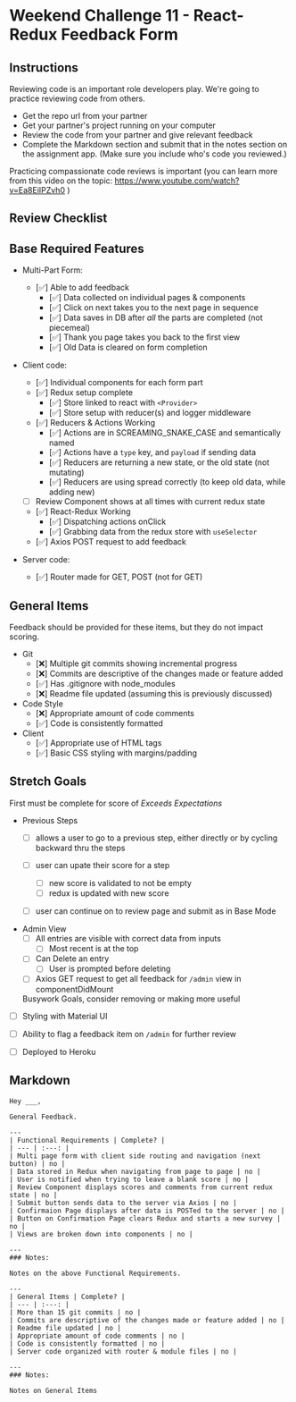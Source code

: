# Weekend Challenge 11 - React-Redux Feedback Form

## Instructions

Reviewing code is an important role developers play. We're going to practice reviewing code from others.

- Get the repo url from your partner
- Get your partner's project running on your computer
- Review the code from your partner and give relevant feedback
- Complete the Markdown section and submit that in the notes section on the assignment app. (Make sure you include who's code you reviewed.)

Practicing compassionate code reviews is important (you can learn more from this video on the topic: https://www.youtube.com/watch?v=Ea8EiIPZvh0 )

## Review Checklist

## Base Required Features 

- Multi-Part Form:  
  - [✅] Able to add feedback
    - [✅] Data collected on individual pages & components
    - [✅] Click on next takes you to the next page in sequence
    - [✅] Data saves in DB after *all* the parts are completed (not piecemeal)
    - [✅] Thank you page takes you back to the first view
    - [✅] Old Data is cleared on form completion

- Client code:
  - [✅]  Individual components for each form part
  - [✅]  Redux setup complete
    - [✅] Store linked to react with `<Provider>`
    - [✅] Store setup with reducer(s) and logger middleware 
  - [✅] Reducers & Actions Working
    - [✅] Actions are in SCREAMING_SNAKE_CASE and semantically named
    - [✅] Actions have a `type` key, and `payload` if sending data
    - [✅] Reducers are returning a new state, or the old state (not mutating)
    - [✅] Reducers are using spread correctly (to keep old data, while adding new)
  - [ ] Review Component shows at all times with current redux state
  - [✅] React-Redux Working
    - [✅] Dispatching actions onClick
    - [✅] Grabbing data from the redux store with `useSelector`
  - [✅] Axios POST request to add feedback


- Server code:   
  - [✅] Router made for GET, POST (not for GET)


## General Items
Feedback should be provided for these items, but they do not impact scoring.

- Git 
  - [❌] Multiple git commits showing incremental progress
  - [❌] Commits are descriptive of the changes made or feature added 
  - [✅] Has .gitignore with node_modules
  - [❌] Readme file updated (assuming this is previously discussed)
- Code Style 
  - [❌] Appropriate amount of code comments
  - [✅] Code is consistently formatted
- Client
  - [✅] Appropriate use of HTML tags
  - [✅] Basic CSS styling with margins/padding


## Stretch Goals
First must be complete for score of  _Exceeds Expectations_

- Previous Steps
  - [ ] allows a user to go to a previous step, either directly or by cycling backward thru the steps
  - [ ] user can upate their score for a step
    - [ ] new score is validated to not be empty
    - [ ] redux is updated with new score
  - [ ] user can continue on to review page and submit as in Base Mode


- Admin View
  - [ ] All entries are visible with correct data from inputs
    - [ ] Most recent is at the top
  - [ ] Can Delete an entry
    - [ ] User is prompted before deleting
  - [ ] Axios GET request to get all feedback for `/admin` view in componentDidMount

  Busywork Goals, consider removing or making more useful

- [ ] Styling with Material UI
- [ ] Ability to flag a feedback item on `/admin` for further review
- [ ] Deployed to Heroku


## Markdown

```
Hey ___,

General Feedback.

---
| Functional Requirements | Complete? |
| --- | :---: |
| Multi page form with client side routing and navigation (next button) | no |
| Data stored in Redux when navigating from page to page | no |
| User is notified when trying to leave a blank score | no |
| Review Component displays scores and comments from current redux state | no |
| Submit button sends data to the server via Axios | no |
| Confirmaion Page displays after data is POSTed to the server | no |
| Button on Confirmation Page clears Redux and starts a new survey | no |
| Views are broken down into components | no |

---
### Notes:

Notes on the above Functional Requirements.

---
| General Items | Complete? |
| --- | :---: |
| More than 15 git commits | no |
| Commits are descriptive of the changes made or feature added | no |
| Readme file updated | no |
| Appropriate amount of code comments | no |
| Code is consistently formatted | no |
| Server code organized with router & module files | no |

---
### Notes:

Notes on General Items

```
